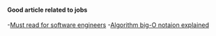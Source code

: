 #### Good article related to jobs
-[Must read for software engineers](http://www.kalzumeus.com/greatest-hits/)
-[Algorithm big-O notaion explained](http://justin.abrah.ms/computer-science/big-o-notation-explained.html)
